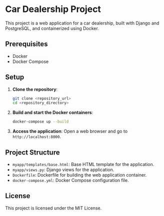 # Car Dealership Project

This project is a web application for a car dealership, built with Django and PostgreSQL, and containerized using Docker.

## Prerequisites

- Docker
- Docker Compose

## Setup

1. **Clone the repository**:
    ```sh
    git clone <repository_url>
    cd <repository_directory>
    ```

2. **Build and start the Docker containers**:
    ```sh
    docker-compose up --build

3. **Access the application**:
    Open a web browser and go to `http://localhost:8000`.

## Project Structure
- `myapp/templates/base.html`: Base HTML template for the application.
- `myapp/views.py`: Django views for the application.
- `Dockerfile`: Dockerfile for building the web application container.
- `docker-compose.yml`: Docker Compose configuration file.

## License

This project is licensed under the MIT License.
